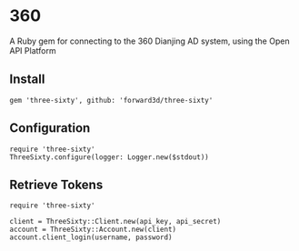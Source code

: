 # 360
A Ruby gem for connecting to the 360 Dianjing AD system, using the Open API Platform

## Install

    gem 'three-sixty', github: 'forward3d/three-sixty'


## Configuration

    require 'three-sixty'
    ThreeSixty.configure(logger: Logger.new($stdout))


## Retrieve Tokens

    require 'three-sixty'

    client = ThreeSixty::Client.new(api_key, api_secret)
    account = ThreeSixty::Account.new(client)
    account.client_login(username, password)

